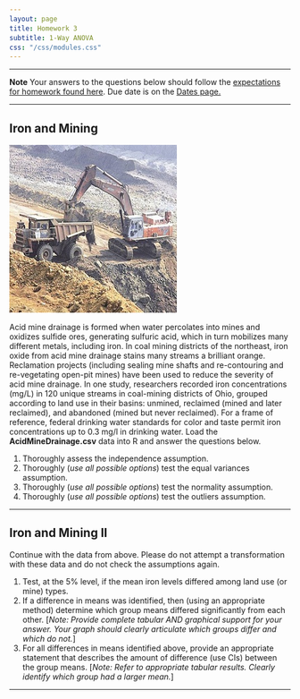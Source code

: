```yaml
---
layout: page
title: Homework 3
subtitle: 1-Way ANOVA
css: "/css/modules.css"
---
```


----

<div class="alert alert-warning">
  <strong>Note</strong> Your answers to the questions below should follow the <a href="../../resources/hwformat" target="_blank">expectations for homework found here</a>. Due date is on the <a href="../../resources/Dates-Current" target="_blank">Dates page.</a>
</div>

----

## Iron and Mining
<img src="../zimgs/Iron_Mining.jpg" alt="Iron Mining" class="img-right">

Acid mine drainage is formed when water percolates into mines and oxidizes sulfide ores, generating sulfuric acid, which in turn mobilizes many different metals, including iron.  In coal mining districts of the northeast, iron oxide from acid mine drainage stains many streams a brilliant orange. Reclamation projects (including sealing mine shafts and re-contouring and re-vegetating open-pit mines) have been used to reduce the severity of acid mine drainage. In one study, researchers recorded iron concentrations (mg/L) in 120 unique streams in coal-mining districts of Ohio, grouped according to land use in their basins: unmined, reclaimed (mined and later reclaimed), and abandoned (mined but never reclaimed). For a frame of reference, federal drinking water standards for color and taste permit iron concentrations up to 0.3 mg/l in drinking water. Load the **AcidMineDrainage.csv** data into R and answer the questions below.

1. Thoroughly assess the independence assumption.
1. Thoroughly (*use all possible options*) test the equal variances assumption.
1. Thoroughly (*use all possible options*) test the normality assumption.
1. Thoroughly (*use all possible options*) test the outliers assumption.

----

## Iron and Mining II
Continue with the data from above. Please do not attempt a transformation with these data and do not check the assumptions again.

1. Test, at the 5% level, if the mean iron levels differed among land use (or mine) types.
1. If a difference in means was identified, then (using an appropriate method) determine which group means differed significantly from each other. [*Note: Provide complete tabular AND graphical support for your answer. Your graph should clearly articulate which groups differ and which do not.*]
1. For all differences in means identified above, provide an appropriate statement that describes the amount of difference (use CIs) between the group means. [*Note: Refer to appropriate tabular results. Clearly identify which group had a larger mean.*]

----

